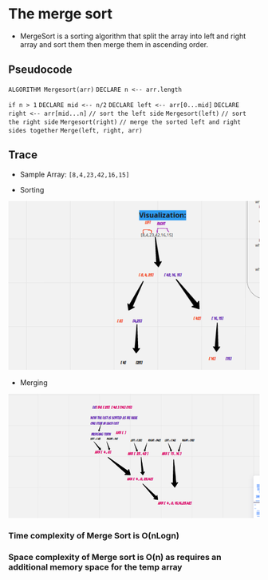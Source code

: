 # The merge sort

- MergeSort is a sorting algorithm that split the array into left and right array and sort them then merge them in ascending order.


## Pseudocode

`ALGORITHM Mergesort(arr)`
    `DECLARE n <-- arr.length`

   `if n > 1`
    `DECLARE mid <-- n/2`
    `DECLARE left <-- arr[0...mid]`
    `DECLARE right <-- arr[mid...n]`
    `// sort the left side`
    `Mergesort(left)`
    `// sort the right side`
    `Mergesort(right)`
    `// merge the sorted left and right sides together`
    `Merge(left, right, arr)`

## Trace

- Sample Array: `[8,4,23,42,16,15]`

- Sorting

 ![sort](firstphase.png)

- Merging

 ![merge](phaseofmerge.png)

### Time complexity of Merge Sort is  O(nLogn)

### Space complexity of Merge sort is O(n) as requires an additional memory space for the temp array